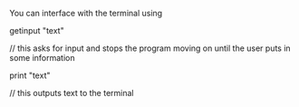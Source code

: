 You can interface with the terminal using

getinput "text"

// this asks for input and stops the program moving on until the user puts in some information

print "text"

// this outputs text to the terminal
